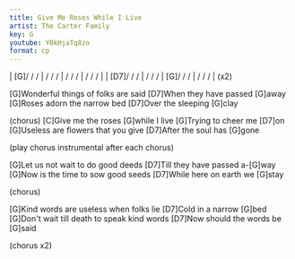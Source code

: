 ```yaml
---
title: Give Me Roses While I Live
artist: The Carter Family
key: G
youtube: Y0kHjaTq8zo
format: cp
---
```


| [G]/ / / | / / / | / / / | / / / |
| [D7]/ / / | / / / | [G]/ / / | / / / | (x2)

[G]Wonderful things of folks are said
[D7]When they have passed [G]away
[G]Roses adorn the narrow bed
[D7]Over the sleeping [G]clay

(chorus)
[C]Give me the roses [G]while I live
[G]Trying to cheer me [D7]on
[G]Useless are flowers that you give
[D7]After the soul has [G]gone

(play chorus instrumental after each chorus)

[G]Let us not wait to do good deeds
[D7]Till they have passed a-[G]way
[G]Now is the time to sow good seeds
[D7]While here on earth we [G]stay

(chorus)

[G]Kind words are useless when folks lie
[D7]Cold in a narrow [G]bed
[G]Don't wait till death to speak kind words
[D7]Now should the words be [G]said

(chorus x2)
